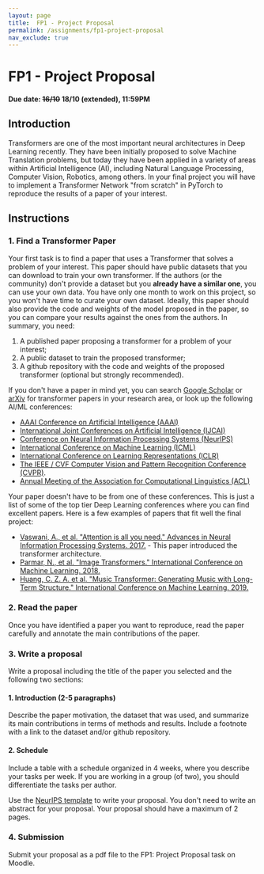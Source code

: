 ```yaml
---
layout: page
title:  FP1 - Project Proposal
permalink: /assignments/fp1-project-proposal
nav_exclude: true
---
```


# FP1 - Project Proposal

#### Due date: ~~16/10~~ 18/10 (extended), 11:59PM

## Introduction

Transformers are one of the most important neural architectures in Deep Learning recently. They have been initially proposed to solve Machine Translation problems, but today they have been applied in a variety of areas within Artificial Intelligence (AI), including Natural Language Processing, Computer Vision, Robotics, among others. In your final project you will have to implement a Transformer Network "from scratch" in PyTorch to reproduce the results of a paper of your interest. 

## Instructions

### 1. Find a Transformer Paper

Your first task is to find a paper that uses a Transformer that solves a problem of your interest. This paper should have public datasets that you can download to train your own transformer. If the authors (or the community) don't provide a dataset but you **already have a similar one**, you can use your own data. You have only one month to work on this project, so you won't have time to curate your own dataset. Ideally, this paper should also provide the code and weights of the model proposed in the paper, so you can compare your results against the ones from the authors. In summary, you need:

1. A published paper proposing a transformer for a problem of your interest;
2. A public dataset to train the proposed transformer;
3. A github repository with the code and weights of the proposed transformer (optional but strongly recommended).

If you don't have a paper in mind yet, you can search [Google Scholar](https://scholar.google.com/) or [arXiv](https://arxiv.org/) for transformer papers in your research area, or look up the following AI/ML conferences:

- [AAAI Conference on Artificial Intelligence (AAAI)](https://aaai.org/conference/aaai/)
- [International Joint Conferences on Artificial Intelligence (IJCAI)](https://www.ijcai.org/)
- [Conference on Neural Information Processing Systems (NeurIPS)](https://nips.cc/)
- [International Conference on Machine Learning (ICML)](https://icml.cc/)
- [International Conference on Learning Representations (ICLR)](https://iclr.cc/)
- [The IEEE / CVF Computer Vision and Pattern Recognition Conference (CVPR)](https://cvpr.thecvf.com/).
- [Annual Meeting of the Association for Computational Linguistics (ACL)](https://aclanthology.org/venues/acl/)

Your paper doesn't have to be from one of these conferences. This is just a list of some of the top tier Deep Learning conferences where you can find excellent papers. Here is a few examples of papers that fit well the final project:

- [Vaswani, A., et al. "Attention is all you need." Advances in Neural Information Processing Systems. 2017.](https://user.phil.hhu.de/~cwurm/wp-content/uploads/2020/01/7181-attention-is-all-you-need.pdf) - This paper introduced the transformer architecture.
- [Parmar, N., et al. "Image Transformers." International Conference on Machine Learning. 2018.](https://proceedings.mlr.press/v80/parmar18a.html)
- [Huang, C. Z. A. et al. "Music Transformer: Generating Music with Long-Term Structure." International Conference on Machine Learning. 2019.](https://openreview.net/forum?id=rJe4ShAcF7)

### 2. Read the paper

Once you have identified a paper you want to reproduce, read the paper carefully and annotate the main contributions of the paper.

### 3. Write a proposal

Write a proposal including the title of the paper you selected and the following two sections: 

#### 1. Introduction (2-5 paragraphs)
    
Describe the paper motivation, the dataset that was used, and summarize its main contributions in terms of methods and results. Include a footnote with a link to the dataset and/or github repository.

#### 2. Schedule

Include a table with a schedule organized in 4 weeks, where you describe your tasks per week. If you are working in a group (of two), you should differentiate the tasks per author. 

Use the [NeurIPS template](https://www.overleaf.com/latex/templates/neurips-2024/tpsbbrdqcmsh) to write your proposal. You don't need to write an abstract for your proposal. Your proposal should have a maximum of 2 pages.

### 4. Submission

Submit your proposal as a pdf file to the FP1: Project Proposal task on Moodle.
